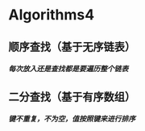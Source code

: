 # Algorithms4
<h2>顺序查找（基于无序链表）
    <h5>每次放入还是查找都是要遍历整个链表
<h2>二分查找（基于有序数组）
    <h5>键不重复，不为空，值按照键来进行排序
